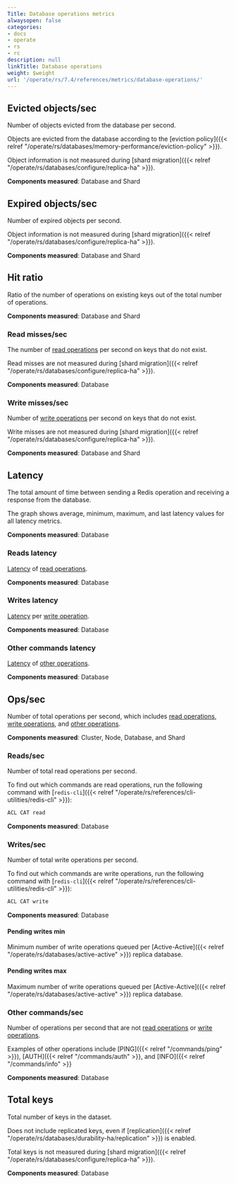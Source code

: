 ```yaml
---
Title: Database operations metrics
alwaysopen: false
categories:
- docs
- operate
- rs
- rc
description: null
linkTitle: Database operations
weight: $weight
url: '/operate/rs/7.4/references/metrics/database-operations/'
---
```


## Evicted objects/sec

Number of objects evicted from the database per second.

Objects are evicted from the database according to the [eviction policy]({{< relref "/operate/rs/databases/memory-performance/eviction-policy" >}}).

Object information is not measured during [shard migration]({{< relref "/operate/rs/databases/configure/replica-ha" >}}).

**Components measured**: Database and Shard

## Expired objects/sec

Number of expired objects per second.

Object information is not measured during [shard migration]({{< relref "/operate/rs/databases/configure/replica-ha" >}}).

**Components measured**: Database and Shard

## Hit ratio 

Ratio of the number of operations on existing keys out of the total number of operations. 

**Components measured**: Database and Shard

### Read misses/sec

The number of [read operations](#readssec) per second on keys that do not exist.

Read misses are not measured during [shard migration]({{< relref "/operate/rs/databases/configure/replica-ha" >}}).

**Components measured**: Database

### Write misses/sec 

Number of [write operations](#writessec) per second on keys that do not exist.

Write misses are not measured during [shard migration]({{< relref "/operate/rs/databases/configure/replica-ha" >}}).

**Components measured**: Database and Shard

## Latency 

The total amount of time between sending a Redis operation and receiving a response from the database.

The graph shows average, minimum, maximum, and last latency values for all latency metrics.

**Components measured**: Database

### Reads latency 

[Latency](#latency) of [read operations](#readssec).

**Components measured**: Database

### Writes latency 

[Latency](#latency) per [write operation](#writessec).

**Components measured**: Database

### Other commands latency 

[Latency](#latency) of [other operations](#other-commandssec).

**Components measured**: Database

## Ops/sec

Number of total operations per second, which includes [read operations](#readssec), [write operations](#writessec), and [other operations](#other-commandssec).

**Components measured**: Cluster, Node, Database, and Shard

### Reads/sec

Number of total read operations per second.

To find out which commands are read operations, run the following command with [`redis-cli`]({{< relref "/operate/rs/references/cli-utilities/redis-cli" >}}):

```sh
ACL CAT read
```

**Components measured**: Database

### Writes/sec

Number of total write operations per second.

To find out which commands are write operations, run the following command with [`redis-cli`]({{< relref "/operate/rs/references/cli-utilities/redis-cli" >}}):

```sh
ACL CAT write
```

**Components measured**: Database

#### Pending writes min

Minimum number of write operations queued per [Active-Active]({{< relref "/operate/rs/databases/active-active" >}}) replica database. 

#### Pending writes max

Maximum number of write operations queued per [Active-Active]({{< relref "/operate/rs/databases/active-active" >}}) replica database. 

### Other commands/sec 

Number of operations per second that are not [read operations](#readssec) or [write operations](#writessec).

Examples of other operations include [PING]({{< relref "/commands/ping" >}}), [AUTH]({{< relref "/commands/auth" >}}, and [INFO]({{< relref "/commands/info" >}}

**Components measured**: Database

## Total keys 

Total number of keys in the dataset.
 
Does not include replicated keys, even if [replication]({{< relref "/operate/rs/databases/durability-ha/replication" >}}) is enabled.

Total keys is not measured during [shard migration]({{< relref "/operate/rs/databases/configure/replica-ha" >}}). 

**Components measured**: Database








